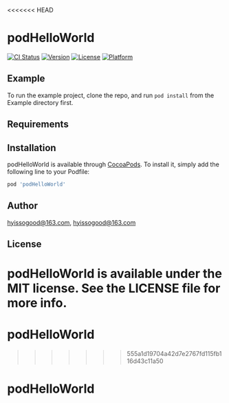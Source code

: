 <<<<<<< HEAD
# podHelloWorld

[![CI Status](https://img.shields.io/travis/hyissogood@163.com/podHelloWorld.svg?style=flat)](https://travis-ci.org/hyissogood@163.com/podHelloWorld)
[![Version](https://img.shields.io/cocoapods/v/podHelloWorld.svg?style=flat)](https://cocoapods.org/pods/podHelloWorld)
[![License](https://img.shields.io/cocoapods/l/podHelloWorld.svg?style=flat)](https://cocoapods.org/pods/podHelloWorld)
[![Platform](https://img.shields.io/cocoapods/p/podHelloWorld.svg?style=flat)](https://cocoapods.org/pods/podHelloWorld)

## Example

To run the example project, clone the repo, and run `pod install` from the Example directory first.

## Requirements

## Installation

podHelloWorld is available through [CocoaPods](https://cocoapods.org). To install
it, simply add the following line to your Podfile:

```ruby
pod 'podHelloWorld'
```

## Author

hyissogood@163.com, hyissogood@163.com

## License

podHelloWorld is available under the MIT license. See the LICENSE file for more info.
=======
# podHelloWorld
>>>>>>> 555a1d19704a42d7e2767fd115fb116d43c11a50
# podHelloWorld
